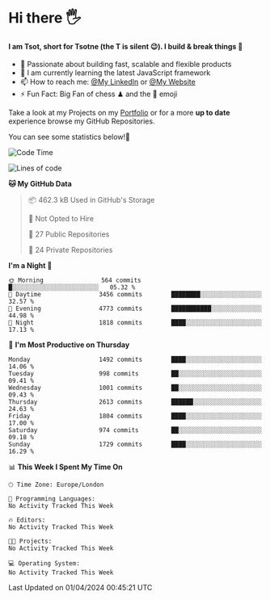 # Hi there :raised_hand_with_fingers_splayed:
#### I am Tsot, short for Tsotne (the T is silent :wink:). I build & break things :space_invader:
- :telescope: Passionate about building fast, scalable and flexible products
- :seedling: I am currently learning the latest JavaScript framework 
- :mailbox: How to reach me: [@My LinkedIn](https://www.linkedin.com/in/tsotne-gvadzabia/) or [@My Website](https://tsotne.co.uk/contact)
- :zap: Fun Fact: Big Fan of chess ♟ and the 👾 emoji

Take a look at my Projects on my [Portfolio](https://tsotne.co.uk/) or for a more **up to date** experience browse my GitHub Repositories.

You can see some statistics below!:space_invader:
<!--START_SECTION:waka-->
![Code Time](http://img.shields.io/badge/Code%20Time-761%20hrs%202%20mins-blue)

![Lines of code](https://img.shields.io/badge/From%20Hello%20World%20I%27ve%20Written-4.9%20million%20lines%20of%20code-blue)

**🐱 My GitHub Data** 

> 📦 462.3 kB Used in GitHub's Storage 
 > 
> 🚫 Not Opted to Hire
 > 
> 📜 27 Public Repositories 
 > 
> 🔑 24 Private Repositories 
 > 
**I'm a Night 🦉** 

```text
🌞 Morning                564 commits         █░░░░░░░░░░░░░░░░░░░░░░░░   05.32 % 
🌆 Daytime                3456 commits        ████████░░░░░░░░░░░░░░░░░   32.57 % 
🌃 Evening                4773 commits        ███████████░░░░░░░░░░░░░░   44.98 % 
🌙 Night                  1818 commits        ████░░░░░░░░░░░░░░░░░░░░░   17.13 % 
```
📅 **I'm Most Productive on Thursday** 

```text
Monday                   1492 commits        ████░░░░░░░░░░░░░░░░░░░░░   14.06 % 
Tuesday                  998 commits         ██░░░░░░░░░░░░░░░░░░░░░░░   09.41 % 
Wednesday                1001 commits        ██░░░░░░░░░░░░░░░░░░░░░░░   09.43 % 
Thursday                 2613 commits        ██████░░░░░░░░░░░░░░░░░░░   24.63 % 
Friday                   1804 commits        ████░░░░░░░░░░░░░░░░░░░░░   17.00 % 
Saturday                 974 commits         ██░░░░░░░░░░░░░░░░░░░░░░░   09.18 % 
Sunday                   1729 commits        ████░░░░░░░░░░░░░░░░░░░░░   16.29 % 
```


📊 **This Week I Spent My Time On** 

```text
🕑︎ Time Zone: Europe/London

💬 Programming Languages: 
No Activity Tracked This Week

🔥 Editors: 
No Activity Tracked This Week

🐱‍💻 Projects: 
No Activity Tracked This Week

💻 Operating System: 
No Activity Tracked This Week
```


 Last Updated on 01/04/2024 00:45:21 UTC
<!--END_SECTION:waka-->
